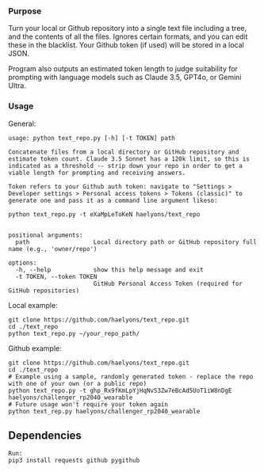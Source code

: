 ### Purpose
Turn your local or Github repository into a single text file including a tree, and the contents of all the files. Ignores certain formats, and you can edit these in the blacklist. Your Github token (if used) will be stored in a local JSON. 

Program also outputs an estimated token length to judge suitability for prompting with language models such as Claude 3.5, GPT4o, or Gemini Ultra.  

### Usage
General:
```
usage: python text_repo.py [-h] [-t TOKEN] path

Concatenate files from a local directory or GitHub repository and estimate token count. Claude 3.5 Sonnet has a 120k limit, so this is indicated as a threshold -- strip down your repo in order to get a viable length for prompting and receiving answers. 

Token refers to your Github auth token: navigate to "Settings > Developer settings > Personal access tokens > Tokens (classic)" to generate one and pass it as a command line argument likeso:

python text_repo.py -t eXaMpLeToKeN haelyons/text_repo


positional arguments:
  path                  Local directory path or GitHub repository full name (e.g., 'owner/repo')

options:
  -h, --help            show this help message and exit
  -t TOKEN, --token TOKEN
                        GitHub Personal Access Token (required for GitHub repositories)
```

Local example:
```
git clone https://github.com/haelyons/text_repo.git
cd ./text_repo
python text_repo.py ~/your_repo_path/
```

Github example:
```
git clone https://github.com/haelyons/text_repo.git
cd ./text_repo
# Example using a sample, randomly generated token - replace the repo with one of your own (or a public repo)
python text_repo.py -t ghp_Rx9fKmLpYjHqNvS3Zw7eBcAd5UoT1iW8nDgE haelyons/challenger_rp2040_wearable
# Future usage won't require your token again
python text_rep.py haelyons/challenger_rp2040_wearable  

```
## Dependencies
```
Run:
pip3 install requests github pygithub

``` 
